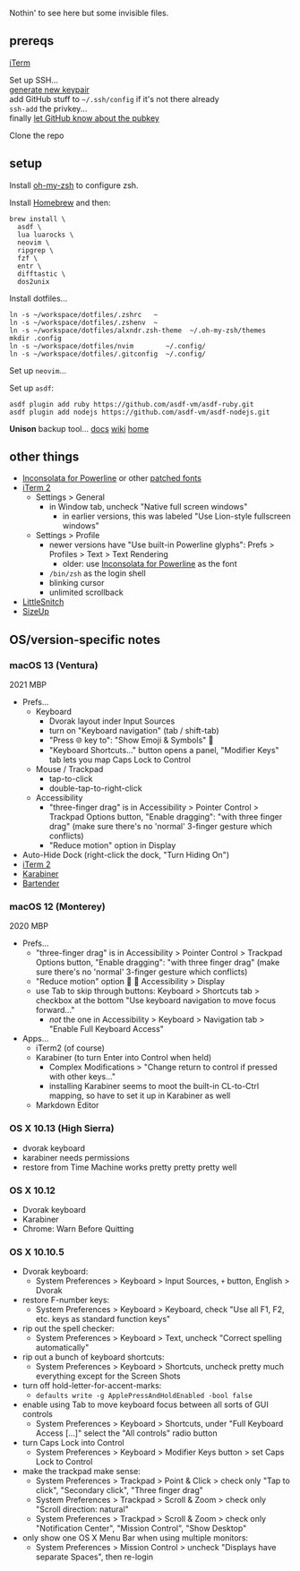 Nothin' to see here but some invisible files.

## prereqs

[iTerm][iterm2]

Set up SSH...  
[generate new keypair](https://docs.github.com/en/authentication/connecting-to-github-with-ssh/generating-a-new-ssh-key-and-adding-it-to-the-ssh-agent#generating-a-new-ssh-key)  
add GitHub stuff to `~/.ssh/config` if it's not there already  
`ssh-add` the privkey...  
finally [let GitHub know about the pubkey](https://github.com/settings/keys)

Clone the repo


## setup

Install [oh-my-zsh] to configure zsh.

Install [Homebrew] and then:

```shell
brew install \
  asdf \
  lua luarocks \
  neovim \
  ripgrep \
  fzf \
  entr \
  difftastic \
  dos2unix
```

Install dotfiles...

```shell
ln -s ~/workspace/dotfiles/.zshrc   ~
ln -s ~/workspace/dotfiles/.zshenv  ~
ln -s ~/workspace/dotfiles/alxndr.zsh-theme  ~/.oh-my-zsh/themes
mkdir .config
ln -s ~/workspace/dotfiles/nvim        ~/.config/
ln -s ~/workspace/dotfiles/.gitconfig  ~/.config/
```


Set up `neovim`...



Set up `asdf`:

```shell
asdf plugin add ruby https://github.com/asdf-vm/asdf-ruby.git
asdf plugin add nodejs https://github.com/asdf-vm/asdf-nodejs.git
```

**Unison** backup tool...
[docs](https://www.cis.upenn.edu/~bcpierce/unison/download/releases/stable/unison-manual.html#mountpoints)
[wiki](https://alliance.seas.upenn.edu/~bcpierce/wiki/index.php)
[home](https://www.cis.upenn.edu/~bcpierce/unison/)


## other things

* [Inconsolata for Powerline][inconsolata] or other [patched fonts](https://www.nerdfonts.com/font-downloads)
* [iTerm 2][iterm2]
  * Settings > General
    * in Window tab, uncheck "Native full screen windows"
      * in earlier versions, this was labeled "Use Lion-style fullscreen windows"
  * Settings > Profile
    * newer versions have "Use built-in Powerline glyphs": Prefs > Profiles > Text > Text Rendering
      * older: use [Inconsolata for Powerline][inconsolata] as the font
    * `/bin/zsh` as the login shell
    * blinking cursor
    * unlimited scrollback
* [LittleSnitch][little-snitch]
* [SizeUp][sizeup]


## OS/version-specific notes


### macOS 13 (Ventura)

2021 MBP

* Prefs...
  * Keyboard
    * Dvorak layout inder Input Sources
    * turn on "Keyboard navigation" (tab / shift-tab)
    * "Press 🌐 key to": "Show Emoji & Symbols" 🎉
    * "Keyboard Shortcuts…" button opens a panel, "Modifier Keys" tab lets you map Caps Lock to Control
  * Mouse / Trackpad
    * tap-to-click
    * double-tap-to-right-click
  * Accessibility
    * "three-finger drag" is in Accessibility > Pointer Control > Trackpad Options button, "Enable dragging": "with three finger drag" (make sure there's no 'normal' 3-finger gesture which conflicts)
    * "Reduce motion" option in Display
* Auto-Hide Dock (right-click the dock, "Turn Hiding On")
* [iTerm 2][iterm2]
* [Karabiner]
* [Bartender][bartender]


### macOS 12 (Monterey)

2020 MBP

* Prefs...
  * "three-finger drag" is in Accessibility > Pointer Control > Trackpad Options button, "Enable dragging": "with three finger drag" (make sure there's no 'normal' 3-finger gesture which conflicts)
  * "Reduce motion" option 🎉 🍾  Accessibility > Display
  * use Tab to skip through buttons: Keyboard > Shortcuts tab > checkbox at the bottom "Use keyboard navigation to move focus forward..."
    * _not_ the one in Accessibility > Keyboard > Navigation tab > "Enable Full Keyboard Access"
* Apps...
  * iTerm2 (of course)
  * Karabiner (to turn Enter into Control when held)
    * Complex Modifications > "Change return to control if pressed with other keys..."
    * installing Karabiner seems to moot the built-in CL-to-Ctrl mapping, so have to set it up in Karabiner as well
  * Markdown Editor


### OS X 10.13 (High Sierra)

* dvorak keyboard
* karabiner needs permissions
* restore from Time Machine works pretty pretty pretty well


### OS X 10.12

* Dvorak keyboard
* Karabiner
* Chrome: Warn Before Quitting


### OS X 10.10.5

* Dvorak keyboard:
  * System Preferences > Keyboard > Input Sources, `+` button, English > Dvorak
* restore F-number keys:
  * System Preferences > Keyboard > Keyboard, check "Use all F1, F2, etc. keys as standard function keys"
* rip out the spell checker:
  * System Preferences > Keyboard > Text, uncheck "Correct spelling automatically"
* rip out a bunch of keyboard shortcuts:
  * System Preferences > Keyboard > Shortcuts, uncheck pretty much everything except for the Screen Shots
* turn off hold-letter-for-accent-marks:
  * `defaults write -g ApplePressAndHoldEnabled -bool false`
* enable using Tab to move keyboard focus between all sorts of GUI controls
  * System Preferences > Keyboard > Shortcuts, under "Full Keyboard Access […]" select the "All controls" radio button
* turn Caps Lock into Control
  * System Preferences > Keyboard > Modifier Keys button > set Caps Lock to Control
* make the trackpad make sense:
  * System Preferences > Trackpad > Point & Click > check only "Tap to click", "Secondary click", "Three finger drag"
  * System Preferences > Trackpad > Scroll & Zoom > check only "Scroll direction: natural"
  * System Preferences > Trackpad > Scroll & Zoom > check only "Notification Center", "Mission Control", "Show Desktop"
* only show one OS X Menu Bar when using multiple monitors:
  * System Preferences > Mission Control > uncheck "Displays have separate Spaces", then re-login




[bartender]: http://www.macbartender.com/
[flux]: https://justgetflux.com/
[inconsolata]: https://github.com/powerline/fonts/tree/master/Inconsolata
[iterm2]: https://www.iterm2.com/
[little-snitch]: https://www.obdev.at/products/littlesnitch/index.html
[oh-my-zsh]: https://ohmyz.sh
[sizeup]: http://www.irradiatedsoftware.com/sizeup/
[Homebrew]: https://brew.sh/
[Karabiner]: https://karabiner-elements.pqrs.org/

